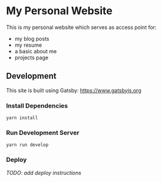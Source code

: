 # My Personal Website

This is my personal website which serves as access point for:

- my blog posts
- my resume
- a basic about me
- projects page

## Development

This site is built using Gatsby: https://www.gatsbyjs.org

### Install Dependencies

`yarn install`

### Run Development Server

`yarn run develop`

### Deploy

*TODO: add deploy instructions*
